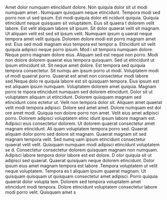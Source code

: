 Amet dolor numquam etincidunt dolore. Non quiquia dolor sit ut modi numquam amet
. Numquam quisquam neque etincidunt. Tempora modi sed porro non ut sed ipsum. Est modi quiquia dolor eti
ncidunt quiquia. Quiquia etincidunt neque quisquam sit voluptatem. Eius sit quaera
t dolorem velit labore. Est velit aliquam labore sit ipsum. Sit dolor quaerat velit sit magnam.  Ut aliquam velit est sed sit ipsum velit. Numquam ipsum q
uaerat neque tempora amet velit quiquia. Dolorem dolore modi est porro magnam amet est. Eius sed modi magnam eius tempora est tempor
a. Etincidunt sit velit quiquia adipisci neque porro ipsum.  Mod
i sit tempora numquam dolore. Neque porro magnam dolore eius. Aliquam sed est neque non porro. Modi non dolore dolorem quaerat eius tempora
 quisquam. Sed ut etincidunt ut ipsum etincidunt sit. Sit neque amet dolore. Est tempora sed quiquia tempora consectetur. Sit numqu
am ipsum porro ut modi. Voluptatem modi ut modi quaerat porro. Quaerat est amet non consectetur modi labore sed.Neque dolo
re quiquia labore est sit quisquam tempora. Eius ipsum est est aliquam ipsum numquam. Voluptatem dolorem amet quiquia. Magnam porro te
mpora etincidunt numquam sed dolorem etincidunt. Dolor sit ut voluptatem aliquam ut etincidunt. Dolorem quisquam magnam sed etincidunt cons
ectetur ut. Velit non tempora dolor sit. Aliquam amet quaerat velit modi tempora adipisci. Dolore sed amet amet. Dolore numquam est dol
ore amet modi.  Quiquia non dolore porro non amet. Velit eius amet adipisci porro. Dolorem adipisci voluptatem etinc
idunt ipsum labore magnam est. Adipisci eius consectetur dolorem. Ut dolorem quaerat consectetur amet magnam etincidunt. Ali
quam voluptatem tempora porro sed. Quaerat aliquam dolor porro sed dolore sit magnam.  Quaerat magnam sit sed magnam tempora velit. Sed numq
uam ipsum etincidunt consectetur quaerat velit velit. Quisquam numquam modi adipisci etincidunt voluptatem se
d. Consectetur consectetur dolorem quisquam magnam non numquam. Adipisci labore tempora dolor labore est est dolore. D
olor quiquia sit ut adipisci sed quaerat. Quaerat quisquam neque dolorem etincidunt. Dolor ipsum eius amet magnam tempora est labore
.Tempora voluptatem ut velit neque voluptatem. Tempora es
t aliquam ipsum quaerat magnam. Ut quisquam quisquam ut quisquam consectetur amet adipisci. Porro quiquia quaerat dolor volupta
tem. Dolorem sed tempora voluptatem amet etincidunt modi tempora. Dolore etincidunt voluptatem consectetur labore modi porro velit. Quisquam amet s
